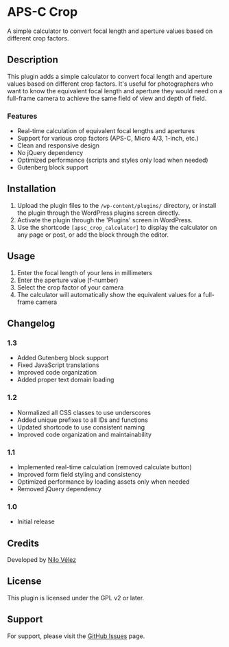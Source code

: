 # APS-C Crop

A simple calculator to convert focal length and aperture values based on different crop factors.

## Description

This plugin adds a simple calculator to convert focal length and aperture values based on different crop factors. It's useful for photographers who want to know the equivalent focal length and aperture they would need on a full-frame camera to achieve the same field of view and depth of field.

### Features

- Real-time calculation of equivalent focal lengths and apertures
- Support for various crop factors (APS-C, Micro 4/3, 1-inch, etc.)
- Clean and responsive design
- No jQuery dependency
- Optimized performance (scripts and styles only load when needed)
- Gutenberg block support

## Installation

1. Upload the plugin files to the `/wp-content/plugins/` directory, or install the plugin through the WordPress plugins screen directly.
2. Activate the plugin through the 'Plugins' screen in WordPress.
3. Use the shortcode `[apsc_crop_calculator]` to display the calculator on any page or post, or add the block through the editor.

## Usage

1. Enter the focal length of your lens in millimeters
2. Enter the aperture value (f-number)
3. Select the crop factor of your camera
4. The calculator will automatically show the equivalent values for a full-frame camera

## Changelog

### 1.3
* Added Gutenberg block support
* Fixed JavaScript translations
* Improved code organization
* Added proper text domain loading

### 1.2
* Normalized all CSS classes to use underscores
* Added unique prefixes to all IDs and functions
* Updated shortcode to use consistent naming
* Improved code organization and maintainability

### 1.1
* Implemented real-time calculation (removed calculate button)
* Improved form field styling and consistency
* Optimized performance by loading assets only when needed
* Removed jQuery dependency

### 1.0
* Initial release

## Credits

Developed by [Nilo Vélez](https://www.nilovelez.com/)

## License

This plugin is licensed under the GPL v2 or later.

## Support

For support, please visit the [GitHub Issues](https://github.com/nilovelez/apsc-crop/issues) page. 